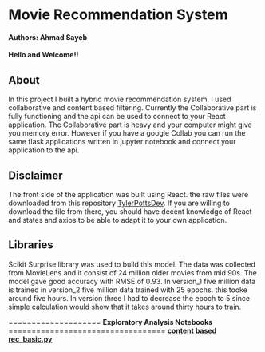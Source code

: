 # Movie Recommendation System
#### Authors: Ahmad Sayeb

**Hello and Welcome!!**

## About
In this project I built a hybrid movie recommendation system. I used collaborative and content based filtering. Currently the Collaborative part is fully functioning and the api can be used to connect to your React application. The Collaborative part is heavy and your computer might give you memory error. However if you have a google Collab you can run the same flask applications written in jupyter notebook and connect your application to the api.

## Disclaimer

The front side of the application was built using React. the raw files were downloaded from this repository [TylerPottsDev](https://github.com/TylerPottsDev/react-movie-database). If you are willing to download the file from there, you should have decent knowledge of React and states and axios to be able to adapt it to your own application.

## Libraries

Scikit Surprise library was used to build this model. The data was collected from MovieLens and it consist of 24 million older movies from mid 90s. The model gave good accuracy with RMSE of 0.93. In version_1 five million data is trained in version_2 five million data trained with 25 epochs. this tooke around five hours. In version three I had to decrease the epoch to 5 since simple calculation would show that it takes around thirty hours to train.


==================== **Exploratory Analysis Notebooks** ==================================
[**content based rec_basic.py**](rec_basic.py)
